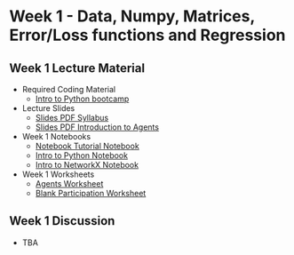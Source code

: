# Week 1 - Data, Numpy, Matrices, Error/Loss functions and Regression

## Week 1 Lecture Material
  - Required Coding Material
    - [Intro to Python bootcamp](https://canvas.ucsd.edu/courses/66898/pages/python-resources)
  - Lecture Slides 
    - [Slides PDF Syllabus](https://drive.google.com/file/d/1vUysOOshxeOrmxPEVQZqlhPXaQ7lSSlH/view?usp=sharing)
    - [Slides PDF Introduction to Agents](https://drive.google.com/file/d/1l6rVt1Ska94zYXfG-Q2yycOF0zNp7YGe/view?usp=sharing)
  - Week 1 Notebooks
    - [Notebook Tutorial Notebook](https://colab.research.google.com/drive/1NGS-A5nUNNaTo2hq-mfcIty_BHXZkbPJ?usp=sharing)
    - [Intro to Python Notebook](https://colab.research.google.com/drive/1DZwWkSo9GOdyTdSAGW-sUTr3Xew79o1t?usp=sharing)
    - [Intro to NetworkX Notebook](https://colab.research.google.com/drive/1EicgkS9kM680RTI7I7XEi0An-7yDaZyz?usp=sharing)
  - Week 1 Worksheets
    - [Agents Worksheet](https://drive.google.com/file/d/1QvD5ScPa4OuSQYtxqu8yHf7pwYG0Jf0d/view?usp=sharing)
    - [Blank Participation Worksheet](https://drive.google.com/file/d/1AixFWcweyiHu_42doUkDTWcicPvB7EgQ/view?usp=sharing)
## Week 1 Discussion
  - TBA
